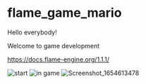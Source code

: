 # flame_game_mario

Hello everybody!

Welcome to game development

https://docs.flame-engine.org/1.1.1/

![start](https://user-images.githubusercontent.com/96409233/172414451-f7b3f997-e32f-4bfd-bf69-3af168eae3f0.jpg)
![in game](https://user-images.githubusercontent.com/96409233/172415284-12b9d4b0-6376-4b42-bfa8-bf17b6ffa198.jpg)
![Screenshot_1654613478](https://user-images.githubusercontent.com/96409233/172415485-19809b13-745d-4ed8-8921-d1ead4360f20.png)


